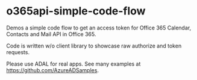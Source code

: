 # o365api-simple-code-flow
Demos a simple code flow to get an access token for Office 365 Calendar, Contacts and Mail API in Office 365. 

Code is written w/o client library to showcase raw authorize and token requests.

Please use ADAL for real apps.
See many examples at https://github.com/AzureADSamples.

